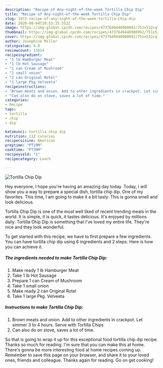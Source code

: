 ```yaml
---
description: "Recipe of Any-night-of-the-week Tortilla Chip Dip"
title: "Recipe of Any-night-of-the-week Tortilla Chip Dip"
slug: 1972-recipe-of-any-night-of-the-week-tortilla-chip-dip
date: 2020-08-04T10:53:15.552Z
image: https://img-global.cpcdn.com/recipes/4737649440980992/751x532cq70/tortilla-chip-dip-recipe-main-photo.jpg
thumbnail: https://img-global.cpcdn.com/recipes/4737649440980992/751x532cq70/tortilla-chip-dip-recipe-main-photo.jpg
cover: https://img-global.cpcdn.com/recipes/4737649440980992/751x532cq70/tortilla-chip-dip-recipe-main-photo.jpg
author: Josephine Miller
ratingvalue: 4.8
reviewcount: 13814
recipeingredient:
- "1 lb Hamburger Meat"
- "1 lb Hot Sausage"
- "1 can Cream of Mushroom"
- "1 small onion"
- "2 can Original Rotel"
- "1 large Pkg Velveeta"
recipeinstructions:
- "Brown meats and onion. Add to other ingredients in crackpot. Let simmer 3 to 4 hours. Serve with Tortilla Chips"
- "Can also do on stove, saves a lot of time."
categories:
- Recipe
tags:
- tortilla
- chip
- dip

katakunci: tortilla chip dip 
nutrition: 112 calories
recipecuisine: American
preptime: "PT19M"
cooktime: "PT30M"
recipeyield: "1"
recipecategory: Lunch

---
```



![Tortilla Chip Dip](https://img-global.cpcdn.com/recipes/4737649440980992/751x532cq70/tortilla-chip-dip-recipe-main-photo.jpg)

Hey everyone, I hope you're having an amazing day today. Today, I will show you a way to prepare a special dish, tortilla chip dip. One of my favorites. This time, I am going to make it a bit tasty. This is gonna smell and look delicious.

Tortilla Chip Dip is one of the most well liked of recent trending meals in the world. It is simple, it is quick, it tastes delicious. It's enjoyed by millions daily. Tortilla Chip Dip is something that I've loved my entire life. They're nice and they look wonderful.




To get started with this recipe, we have to first prepare a few ingredients. You can have tortilla chip dip using 6 ingredients and 2 steps. Here is how you can achieve it.

<!--inarticleads1-->

##### The ingredients needed to make Tortilla Chip Dip:

1. Make ready 1 lb Hamburger Meat
1. Take 1 lb Hot Sausage
1. Prepare 1 can Cream of Mushroom
1. Take 1 small onion
1. Make ready 2 can Original Rotel
1. Take 1 large Pkg. Velveeta




<!--inarticleads2-->

##### Instructions to make Tortilla Chip Dip:

1. Brown meats and onion. Add to other ingredients in crackpot. Let simmer 3 to 4 hours. Serve with Tortilla Chips
1. Can also do on stove, saves a lot of time.




So that is going to wrap it up for this exceptional food tortilla chip dip recipe. Thanks so much for reading. I'm sure that you can make this at home. There's gonna be more interesting food at home recipes coming up. Remember to save this page on your browser, and share it to your loved ones, friends and colleague. Thanks again for reading. Go on get cooking!

